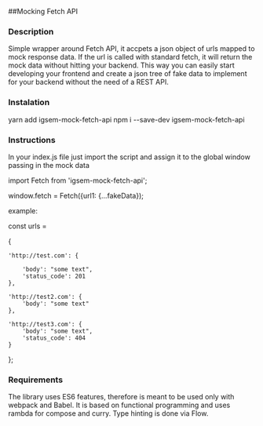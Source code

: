 ##Mocking Fetch API

### Description

Simple wrapper around Fetch API, it accpets a json object of urls mapped to mock response data. 
If the url is called with standard fetch, it will return the mock data without hitting your backend. 
This way you can easily start developing your frontend and create a json tree of fake data to implement 
for your backend without the need of a REST API.

### Instalation
yarn add igsem-mock-fetch-api
npm i --save-dev igsem-mock-fetch-api
 
### Instructions
In your index.js file just import the script and assign it to the global window passing in the mock data

import Fetch from 'igsem-mock-fetch-api';

window.fetch = Fetch({url1: {...fakeData});

example:

const urls = 

{

    'http://test.com': {
    
        'body': "some text",
        'status_code': 201
    },
    
    'http://test2.com': {
        'body': "some text"
    },
    
    'http://test3.com': {
        'body': "some text",
        'status_code': 404
    }
    
};

### Requirements
The library uses ES6 features, therefore is meant to be used only with webpack and Babel. 
It is based on functional programming and uses rambda for compose and curry. Type hinting is done via Flow.
